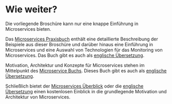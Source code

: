 # Wie weiter?

Die vorliegende Broschüre kann nur eine knappe Einführung in
Microservices bieten.

Das [Microservices Praxisbuch](http://microservices-praxisbuch.de/)
enthält eine detaillierte Beschreibung der Beispiele aus dieser
Broschüre und darüber hinaus eine Einführung in Microservices und eine
Auswahl von Technologien für das Monitoring von Microservices.
Das Buch gibt es auch als
[englische Übersetzung](http://practical-microservices.com/).

Motivation, Architektur und Konzepte für Microservices stehen im
Mittelpunkt des
[Microservice Buchs](http://microservices-buch.de/). Dieses Buch gibt
es auch als [englische Übersetzung](http://microservices-book.com/).

Schließlich bietet der
[Microservices Überblick](http://microservices-buch.de/ueberblick.html)
oder die
[englische Übersetzung](http://microservices-book.com/primer.html)
einen kostenlosen Einblick in die grundlegende Motivation und
Architektur von Microservices.
